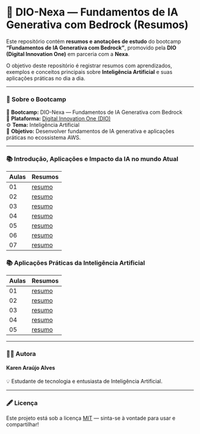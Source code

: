 # 🤖 DIO-Nexa — Fundamentos de IA Generativa com Bedrock (Resumos)

Este repositório contém **resumos e anotações de estudo** do bootcamp **“Fundamentos de IA Generativa com Bedrock”**, promovido pela **DIO (Digital Innovation One)** em parceria com a **Nexa**.  

O objetivo deste repositório é registrar resumos com aprendizados, exemplos e conceitos principais sobre **Inteligência Artificial** e suas aplicações práticas no dia a dia.

---

### 🧾 Sobre o Bootcamp

📘 **Bootcamp:** DIO-Nexa — Fundamentos de IA Generativa com Bedrock  
🏫 **Plataforma:** [Digital Innovation One (DIO)](https://www.dio.me)  
⚙️ **Tema:** Inteligência Artificial  
📅 **Objetivo:** Desenvolver fundamentos de IA generativa e aplicações práticas no ecossistema AWS.

---

### 📚 Introdução, Aplicações e Impacto da IA no mundo Atual

| Aulas |Resumos |
|------|------|
| 01 | [resumo](https://github.com/karenaraujodev/DIO--Nexa---Fundamentos-de-IA-Generativa-com-Bedrock-resumos/blob/main/aulas/aula01.md) |
| 02 | [resumo](https://github.com/karenaraujodev/DIO--Nexa---Fundamentos-de-IA-Generativa-com-Bedrock-resumos/blob/main/aulas/aula02.md)|
| 03 | [resumo](https://github.com/karenaraujodev/DIO--Nexa---Fundamentos-de-IA-Generativa-com-Bedrock-resumos/blob/main/aulas/aula03.md)|
| 04 | [resumo](https://github.com/karenaraujodev/DIO--Nexa---Fundamentos-de-IA-Generativa-com-Bedrock-resumos/blob/main/aulas/aula04.md)|
| 05 | [resumo](https://github.com/karenaraujodev/DIO--Nexa---Fundamentos-de-IA-Generativa-com-Bedrock-resumos/blob/main/aulas/aula05.md)|
| 06 | [resumo](https://github.com/karenaraujodev/DIO--Nexa---Fundamentos-de-IA-Generativa-com-Bedrock-resumos/blob/main/aulas/aula06.md)|
| 07 | [resumo](https://github.com/karenaraujodev/DIO--Nexa---Fundamentos-de-IA-Generativa-com-Bedrock-resumos/blob/main/aulas/aula07.md)|

### 📚 Aplicações Práticas da Inteligência Artificial

| Aulas |Resumos |
|------|------|
| 01 | [resumo](https://github.com/karenaraujodev/DIO--Nexa---Fundamentos-de-IA-Generativa-com-Bedrock-resumos/blob/main/aulas02/aula01.md)|
| 02 | [resumo](https://github.com/karenaraujodev/DIO--Nexa---Fundamentos-de-IA-Generativa-com-Bedrock-resumos/blob/main/aulas02/aula02.md)|
| 03 | [resumo](https://github.com/karenaraujodev/DIO--Nexa---Fundamentos-de-IA-Generativa-com-Bedrock-resumos/blob/main/aulas02/aula03.md)|
| 04 | [resumo](https://github.com/karenaraujodev/DIO--Nexa---Fundamentos-de-IA-Generativa-com-Bedrock-resumos/blob/main/aulas02/aula04.md)|
| 05 | [resumo](https://github.com/karenaraujodev/DIO--Nexa---Fundamentos-de-IA-Generativa-com-Bedrock-resumos/blob/main/aulas02/aula05.md)|

---

### 👩‍💻 Autora

#### **Karen Araújo Alves**  

💡 Estudante de tecnologia e entusiasta de Inteligência Artificial.  

---

### 🖋️ Licença

Este projeto está sob a licença [MIT](LICENSE) — sinta-se à vontade para usar e compartilhar!
